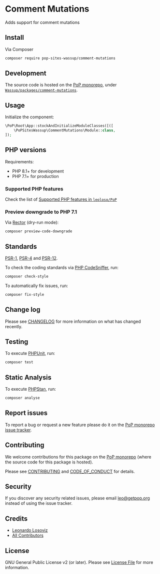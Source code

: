 # Comment Mutations

<!--
[![Build Status][ico-travis]][link-travis]
[![Quality Score][ico-code-quality]][link-code-quality]
[![Software License][ico-license]](LICENSE.md)
[![Latest Version on Packagist][ico-version]][link-packagist]
[![Coverage Status][ico-scrutinizer]][link-scrutinizer]
[![Total Downloads][ico-downloads]][link-downloads]
-->

Adds support for comment mutations

## Install

Via Composer

``` bash
composer require pop-sites-wassup/comment-mutations
```

## Development

The source code is hosted on the [PoP monorepo](https://github.com/leoloso/PoP), under [`Wassup/packages/comment-mutations`](https://github.com/leoloso/PoP/tree/master/layers/Wassup/packages/comment-mutations).

## Usage

Initialize the component:

``` php
\PoP\Root\App::stockAndInitializeModuleClasses([([
    \PoPSitesWassup\CommentMutations\Module::class,
]);
```

## PHP versions

Requirements:

- PHP 8.1+ for development
- PHP 7.1+ for production

### Supported PHP features

Check the list of [Supported PHP features in `leoloso/PoP`](https://github.com/leoloso/PoP/blob/master/docs/supported-php-features.md)

### Preview downgrade to PHP 7.1

Via [Rector](https://github.com/rectorphp/rector) (dry-run mode):

```bash
composer preview-code-downgrade
```

## Standards

[PSR-1](https://www.php-fig.org/psr/psr-1), [PSR-4](https://www.php-fig.org/psr/psr-4) and [PSR-12](https://www.php-fig.org/psr/psr-12).

To check the coding standards via [PHP CodeSniffer](https://github.com/squizlabs/PHP_CodeSniffer), run:

``` bash
composer check-style
```

To automatically fix issues, run:

``` bash
composer fix-style
```

## Change log

Please see [CHANGELOG](CHANGELOG.md) for more information on what has changed recently.

## Testing

To execute [PHPUnit](https://phpunit.de/), run:

``` bash
composer test
```

## Static Analysis

To execute [PHPStan](https://github.com/phpstan/phpstan), run:

``` bash
composer analyse
```

## Report issues

To report a bug or request a new feature please do it on the [PoP monorepo issue tracker](https://github.com/leoloso/PoP/issues).

## Contributing

We welcome contributions for this package on the [PoP monorepo](https://github.com/leoloso/PoP) (where the source code for this package is hosted).

Please see [CONTRIBUTING](CONTRIBUTING.md) and [CODE_OF_CONDUCT](CODE_OF_CONDUCT.md) for details.

## Security

If you discover any security related issues, please email leo@getpop.org instead of using the issue tracker.

## Credits

- [Leonardo Losoviz][link-author]
- [All Contributors][link-contributors]

## License

GNU General Public License v2 (or later). Please see [License File](LICENSE.md) for more information.

[ico-version]: https://img.shields.io/packagist/v/pop-sites-wassup/comment-mutations.svg?style=flat-square
[ico-license]: https://img.shields.io/badge/license-GPLv2-brightgreen.svg?style=flat-square
[ico-travis]: https://img.shields.io/travis/pop-sites-wassup/comment-mutations/master.svg?style=flat-square
[ico-scrutinizer]: https://img.shields.io/scrutinizer/coverage/g/pop-sites-wassup/comment-mutations.svg?style=flat-square
[ico-code-quality]: https://img.shields.io/scrutinizer/g/pop-sites-wassup/comment-mutations.svg?style=flat-square
[ico-downloads]: https://img.shields.io/packagist/dt/pop-sites-wassup/comment-mutations.svg?style=flat-square

[link-packagist]: https://packagist.org/packages/pop-sites-wassup/comment-mutations
[link-travis]: https://travis-ci.org/pop-sites-wassup/comment-mutations
[link-scrutinizer]: https://scrutinizer-ci.com/g/pop-sites-wassup/comment-mutations/code-structure
[link-code-quality]: https://scrutinizer-ci.com/g/pop-sites-wassup/comment-mutations
[link-downloads]: https://packagist.org/packages/pop-sites-wassup/comment-mutations
[link-author]: https://github.com/leoloso
[link-contributors]: ../../../../../../contributors
